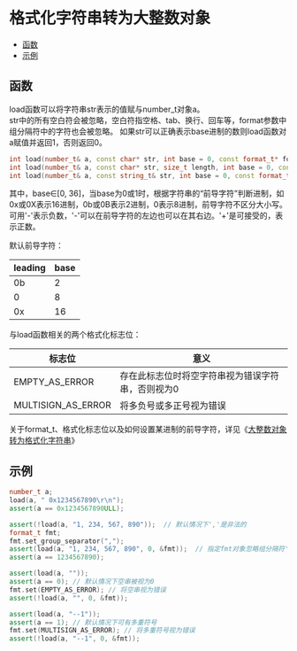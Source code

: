 <h1>格式化字符串转为大整数对象</h1>

 * [函数](#functions)
 * [示例](#examples)

<h2 id="functions">函数</h2>

load函数可以将字符串str表示的值赋与number_t对象a。  
str中的所有空白符会被忽略，空白符指空格、tab、换行、回车等，format参数中组分隔符中的字符也会被忽略。
如果str可以正确表示base进制的数则load函数对a赋值并返回1，否则返回0。  
```C++
int load(number_t& a, const char* str, int base = 0, const format_t* format = NULL);
int load(number_t& a, const char* str, size_t length, int base = 0, const format_t* format = NULL);
int load(number_t& a, const string_t& str, int base = 0, const format_t* format = NULL);
```
其中，base∈[0, 36]，当base为0或1时，根据字符串的“前导字符”判断进制，如0x或0X表示16进制，0b或0B表示2进制，0表示8进制，前导字符不区分大小写。  
可用'-'表示负数，'-'可以在前导字符的左边也可以在其右边。'+'是可接受的，表示正数。  

默认前导字符：

|leading|base|
|-------|----|
|0b| 2|
|0| 8|
|0x| 16|

与load函数相关的两个格式化标志位：

|标志位|意义|
|------|----|
|EMPTY_AS_ERROR| 存在此标志位时将空字符串视为错误字符串，否则视为0|
|MULTISIGN_AS_ERROR| 将多负号或多正号视为错误|

关于format_t、格式化标志位以及如何设置某进制的前导字符，详见《[大整数对象转为格式化字符串](https://github.com/brotherbeer/mydocument/blob/master/mynum/Formatted-output-ch.md)》

<h2 id="examples">示例</h2>

```C++
number_t a;
load(a, " 0x1234567890\r\n");
assert(a == 0x1234567890ULL);

assert(!load(a, "1, 234, 567, 890"));  // 默认情况下','是非法的
format_t fmt;
fmt.set_group_separator(",");
assert(load(a, "1, 234, 567, 890", 0, &fmt));  // 指定fmt对象忽略组分隔符','
assert(a == 1234567890);

assert(load(a, ""));
assert(a == 0); // 默认情况下空串被视为0
fmt.set(EMPTY_AS_ERROR); // 将空串视为错误
assert(!load(a, "", 0, &fmt));

assert(load(a, "--1"));
assert(a == 1); // 默认情况下可有多重符号
fmt.set(MULTISIGN_AS_ERROR); // 将多重符号视为错误
assert(!load(a, "--1", 0, &fmt));
```